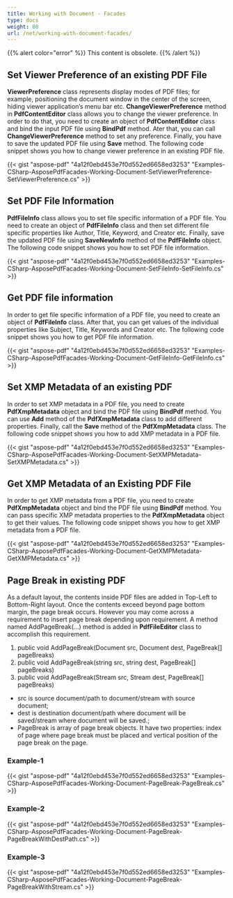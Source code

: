 ```yaml
---
title: Working with Document - Facades
type: docs
weight: 80
url: /net/working-with-document-facades/
---
```


{{% alert color="error" %}}
This content is obsolete.
{{% /alert %}}

## **Set Viewer Preference of an existing PDF File**

**ViewerPreference** class represents display modes of PDF files; for example, positioning the document window in the center of the screen, hiding viewer application’s menu bar etc. **ChangeViewerPreference** method in **PdfContentEditor** class allows you to change the viewer preference. In order to do that, you need to create an object of **PdfContentEditor** class and bind the input PDF file using **BindPdf** method. Ater that, you can call **ChangeViewerPreference** method to set any preference. Finally, you have to save the updated PDF file using **Save** method. The following code snippet shows you how to change viewer preference in an existing PDF file.

{{< gist "aspose-pdf" "4a12f0ebd453e7f0d552ed6658ed3253" "Examples-CSharp-AsposePdfFacades-Working-Document-SetViewerPreference-SetViewerPreference.cs" >}}

## **Set PDF File Information**

**PdfFileInfo** class allows you to set file specific information of a PDF file. You need to create an object of **PdfFileInfo** class and then set different file specific properties like Author, Title, Keyword, and Creator etc. Finally, save the updated PDF file using **SaveNewInfo** method of the **PdfFileInfo** object. The following code snippet shows you how to set PDF file information.


{{< gist "aspose-pdf" "4a12f0ebd453e7f0d552ed6658ed3253" "Examples-CSharp-AsposePdfFacades-Working-Document-SetFileInfo-SetFileInfo.cs" >}}

## **Get PDF file information**
In order to get file specific information of a PDF file, you need to create an object of **PdfFileInfo** class. After that, you can get values of the individual properties like Subject, Title, Keywords and Creator etc. The following code snippet shows you how to get PDF file information.


{{< gist "aspose-pdf" "4a12f0ebd453e7f0d552ed6658ed3253" "Examples-CSharp-AsposePdfFacades-Working-Document-GetFileInfo-GetFileInfo.cs" >}}
## **Set XMP Metadata of an existing PDF**
In order to set XMP metadata in a PDF file, you need to create **PdfXmpMetadata** object and bind the PDF file using **BindPdf** method. You can use **Add** method of the **PdfXmpMetadata** class to add different properties. Finally, call the **Save** method of the **PdfXmpMetadata** class. The following code snippet shows you how to add XMP metadata in a PDF file.



{{< gist "aspose-pdf" "4a12f0ebd453e7f0d552ed6658ed3253" "Examples-CSharp-AsposePdfFacades-Working-Document-SetXMPMetadata-SetXMPMetadata.cs" >}}
## **Get XMP Metadata of an Existing PDF File**
In order to get XMP metadata from a PDF file, you need to create **PdfXmpMetadata** object and bind the PDF file using **BindPdf** method. You can pass specific XMP metadata properties to the **PdfXmpMetadata** object to get their values. The following code snippet shows you how to get XMP metadata from a PDF file.



{{< gist "aspose-pdf" "4a12f0ebd453e7f0d552ed6658ed3253" "Examples-CSharp-AsposePdfFacades-Working-Document-GetXMPMetadata-GetXMPMetadata.cs" >}}

## **Page Break in existing PDF**

As a default layout, the contents inside PDF files are added in Top-Left to Bottom-Right layout. Once the contents exceed beyond page bottom margin, the page break occurs. However you may come across a requirement to insert page break depending upon requirement. A method named AddPageBreak(...) method is added in **PdfFileEditor** class to accomplish this requirement.

1. public void AddPageBreak(Document src, Document dest, PageBreak[] pageBreaks)
1. public void AddPageBreak(string src, string dest, PageBreak[] pageBreaks)
1. public void AddPageBreak(Stream src, Stream dest, PageBreak[] pageBreaks)

- src is source document/path to document/stream with source document;
- dest is destination document/path where document will be saved/stream where document will be saved.;
- PageBreak is array of page break objects. It have two properties: index of page where page break must be placed and vertical position of the page break on the page.

### **Example-1**


{{< gist "aspose-pdf" "4a12f0ebd453e7f0d552ed6658ed3253" "Examples-CSharp-AsposePdfFacades-Working-Document-PageBreak-PageBreak.cs" >}}
### **Example-2**


{{< gist "aspose-pdf" "4a12f0ebd453e7f0d552ed6658ed3253" "Examples-CSharp-AsposePdfFacades-Working-Document-PageBreak-PageBreakWithDestPath.cs" >}}
### **Example-3**


{{< gist "aspose-pdf" "4a12f0ebd453e7f0d552ed6658ed3253" "Examples-CSharp-AsposePdfFacades-Working-Document-PageBreak-PageBreakWithStream.cs" >}}
